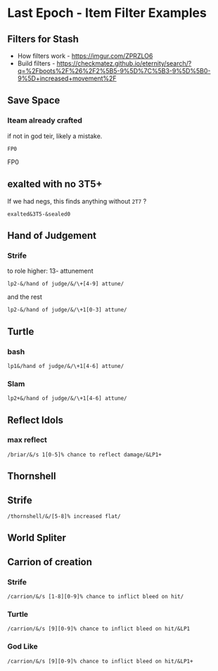 # Last Epoch - Item Filter Examples

## Filters for Stash

- How filters work - https://imgur.com/ZPRZLO6
- Build filters - https://checkmatez.github.io/eternity/search/?q=%2Fboots%2F%26%2F2%5B5-9%5D%7C%5B3-9%5D%5B0-9%5D+increased+movement%2F


## Save Space

### Iteam already crafted

if not in god teir, likely a mistake.
```text
FP0
```

FP0


## exalted with no 3T5+ 

If we had negs, this finds anything without `2T7` ?  

```
exalted&3T5-&sealed0
```


## Hand of Judgement

### Strife
to role higher: 13- attunement
```
lp2-&/hand of judge/&/\+[4-9] attune/
```
and the rest
```
lp2-&/hand of judge/&/\+1[0-3] attune/
```

## Turtle

### bash


```
lp1&/hand of judge/&/\+1[4-6] attune/
```

### Slam


```
lp2+&/hand of judge/&/\+1[4-6] attune/
```

## Reflect Idols

### max reflect


```
/briar/&/s 1[0-5]% chance to reflect damage/&LP1+
```



## Thornshell

## Strife


```
/thornshell/&/[5-8]% increased flat/
```

## World Spliter



## Carrion of creation

### Strife

```
/carrion/&/s [1-8][0-9]% chance to inflict bleed on hit/
```
### Turtle

```
/carrion/&/s [9][0-9]% chance to inflict bleed on hit/&LP1
```
### God Like

```
/carrion/&/s [9][0-9]% chance to inflict bleed on hit/&LP1+
```